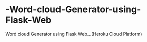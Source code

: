 # -Word-cloud-Generator-using-Flask-Web
 Word cloud Generator  using Flask Web...(Heroku Cloud Platform)
